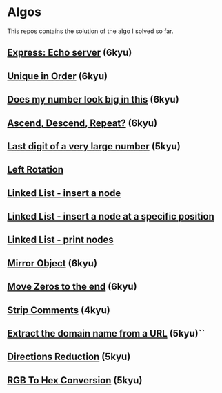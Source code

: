 # Algos

This repos contains the solution of the algo I solved so far.

## [Express: Echo server](https://www.codewars.com/kata/62bf6fa7eccf8e000f9cae60) (6kyu)
## [Unique in Order](https://www.codewars.com/kata/5287e858c6b5a9678200083c/javascript) (6kyu)
## [Does my number look big in this](https://www.codewars.com/kata/5287e858c6b5a9678200083c/javascript) (6kyu)
## [Ascend, Descend, Repeat?](https://www.codewars.com/kata/62ca07aaedc75c88fb95ee2f) (6kyu)
## [Last digit of a very large number](https://www.codewars.com/kata/5511b2f550906349a70004e1) (5kyu)
## [Left Rotation](https://www.hackerrank.com/challenges/array-left-rotation)
## [Linked List - insert a node](https://www.hackerrank.com/challenges/insert-a-node-at-the-head-of-a-linked-list)
## [Linked List - insert a node at a specific position](https://www.hackerrank.com/challenges/insert-a-node-at-a-specific-position-in-a-linked-list)
## [Linked List - print nodes](https://www.hackerrank.com/challenges/print-the-elements-of-a-linked-list)
## [Mirror Object](https://www.codewars.com/kata/586305e8916e244b66001a93) (6kyu)
## [Move Zeros to the end](https://www.codewars.com/kata/52597aa56021e91c93000cb0/train/javascript) (6kyu)
## [Strip Comments](https://www.codewars.com/kata/51c8e37cee245da6b40000bd/train/javascript) (4kyu)
## [Extract the domain name from a URL](https://www.codewars.com/kata/514a024011ea4fb54200004b/javascript) (5kyu)``
## [Directions Reduction](https://www.codewars.com/kata/550f22f4d758534c1100025a/javascript) (5kyu)
## [RGB To Hex Conversion](https://www.codewars.com/kata/513e08acc600c94f01000001/javascript) (5kyu)
